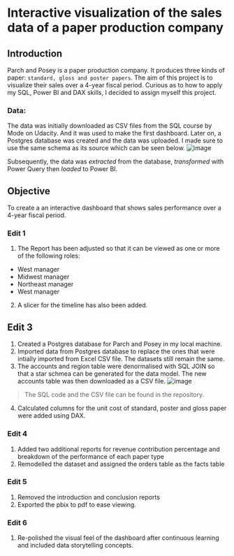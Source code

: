 # Interactive visualization of the sales data of a paper production company


## Introduction
Parch and Posey is a paper production company. It produces three kinds of paper: `standard, gloss and poster papers`. The aim of this project is to visualize their sales over a 4-year fiscal period.
Curious as to how to apply my SQL, Power BI and DAX skills, I decided to assign myself this project.

### Data: 
The data was initially downloaded as CSV files from the SQL course by Mode on Udacity. And it was used to make the first dashboard. Later on, a Postgres database was created and the data was uploaded. I made sure to use the same schema as its source which can be seen below.
![image](https://user-images.githubusercontent.com/45914807/187090049-35dde0da-9b59-4e6e-904c-512b06219142.png)

Subsequently, the data was *extracted* from the database, *transformed* with Power Query then *loaded* to Power BI. 

## Objective
To create a an interactive dashboard that shows sales performance over a 4-year fiscal period.  

### Edit 1
1. The Report has been adjusted so that it can be viewed as one or more of the following roles:
* West manager
* Midwest manager
* Northeast manager
* West manager
2. A slicer for the timeline has also been added.

## Edit 3
1. Created a Postgres database for Parch and Posey in my local machine.
2. Imported data from Postgres database to replace the ones that were intially imported from Excel CSV file. The datasets still remain the same.
3. The accounts and region table were denormalised with SQL JOIN so that a star schmea can be generated for the data model. The new accounts table was then downloaded as a CSV file.
![image](https://user-images.githubusercontent.com/45914807/187090128-403a17b3-4106-4fe0-94c8-fd537f947738.png)
> The SQL code and the CSV file can be found in the repository. 
4. Calculated columns for the unit cost of standard, poster and gloss paper were added using DAX.

### Edit 4
1. Added two additional reports for revenue contribution percentage and breakdown of the performance of each paper type
2. Remodelled the dataset and assigned the orders table as the facts table

### Edit 5
1. Removed the introduction and conclusion reports
2. Exported the pbix to pdf to ease viewing.

### Edit 6
1. Re-polished the visual feel of the dashboard after continuous learning and included data storytelling concepts.
